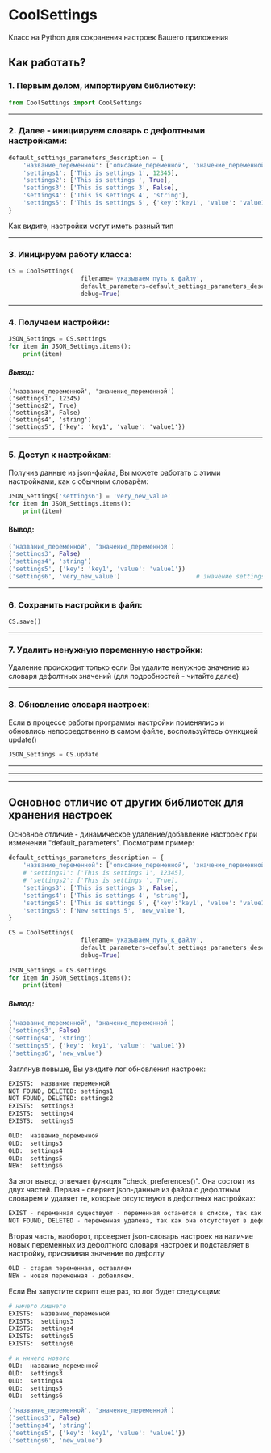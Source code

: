 # CoolSettings
Класс на Python для сохранения настроек Вашего приложения

## Как работать?

### 1. Первым делом, импортируем библиотеку:
```python
from CoolSettings import CoolSettings
```

---

### 2. Далее - инициируем словарь с дефолтными настройками:
```python
default_settings_parameters_description = {
    'название_переменной': ['описание_переменной', 'значение_переменной'],
    'settings1': ['This is settings 1', 12345],
    'settings2': ['This is settings ', True],
    'settings3': ['This is settings 3', False],
    'settings4': ['This is settings 4', 'string'],
    'settings5': ['This is settings 5', {'key':'key1', 'value': 'value1'}],
}
```
Как видите, настройки могут иметь разный тип

---

### 3. Иницируем работу класса:
```python
CS = CoolSettings(
                    filename='указываем_путь_к_файлу',                              # путь к файлу
                    default_parameters=default_settings_parameters_description,     # словарь с дефолтными параметрами
                    debug=True)                                                     # debug в консоль
```

---

### 4. Получаем настройки:
```python
JSON_Settings = CS.settings
for item in JSON_Settings.items():
    print(item)
```
##### Вывод:
```
('название_переменной', 'значение_переменной')
('settings1', 12345)
('settings2', True)
('settings3', False)
('settings4', 'string')
('settings5', {'key': 'key1', 'value': 'value1'})
```

---

### 5. Доступ к настройкам:
Получив данные из json-файла, Вы можете работать с этими настройками, как с обычным словарём:
```python
JSON_Settings['settings6'] = 'very_new_value'
for item in JSON_Settings.items():
    print(item)
```
#### Вывод:
```python
('название_переменной', 'значение_переменной')
('settings3', False)
('settings4', 'string')
('settings5', {'key': 'key1', 'value': 'value1'})
('settings6', 'very_new_value')                     # значение settings 6 поменялось
```

---

### 6. Сохранить настройки в файл:
```python
CS.save()
```

---

### 7. Удалить ненужную переменную настройки:
Удаление происходит только если Вы удалите ненужное значение из словаря дефолтных значений (для подробностей - читайте далее)

---

### 8. Обновление словаря настроек:
Если в процессе работы программы настройки поменялись и обновлись непосредственно в самом файле, воспользуйтесь функцией update()
```python
JSON_Settings = CS.update
```

---
---
---

## Основное отличие от других библиотек для хранения настроек

Основное отличие - динамическое удаление/добавление настроек при изменении "default_parameters". Посмотрим пример:
```python
default_settings_parameters_description = {
    'название_переменной': ['описание_переменной', 'значение_переменной'],
    # 'settings1': ['This is settings 1', 12345],                           # удалим из настроек settings 1
    # 'settings2': ['This is settings ', True],                             # удалим из настроек settings 2
    'settings3': ['This is settings 3', False],
    'settings4': ['This is settings 4', 'string'],
    'settings5': ['This is settings 5', {'key':'key1', 'value': 'value1'}],
    'settings6': ['New settings 5', 'new_value'],                           # добавим новую настройку settings 6
}

CS = CoolSettings(
                    filename='указываем_путь_к_файлу',                              # путь к файлу
                    default_parameters=default_settings_parameters_description,     # словарь с дефолтными параметрами
                    debug=True)                                                     # debug в консоль
                    
JSON_Settings = CS.settings
for item in JSON_Settings.items():
    print(item)
```
##### Вывод:
```python
('название_переменной', 'значение_переменной')
('settings3', False)
('settings4', 'string')
('settings5', {'key': 'key1', 'value': 'value1'})
('settings6', 'new_value')
```

Заглянув повыше, Вы увидите лог обновления настроек:
```python
EXISTS:  название_переменной
NOT FOUND, DELETED: settings1
NOT FOUND, DELETED: settings2
EXISTS:  settings3
EXISTS:  settings4
EXISTS:  settings5

OLD:  название_переменной
OLD:  settings3
OLD:  settings4
OLD:  settings5
NEW:  settings6
```

За этот вывод отвечает функция "check_preferences()". Она состоит из двух частей. Первая - сверяет json-данные из файла с дефолтным словарем и удаляет те, которые отсутствуют в дефолтных настройках:
```python
EXIST - переменная существует - переменная останется в списке, так как она существует в дефолтном словаре настроек
NOT FOUND, DELETED - переменная удалена, так как она отсутствует в дефолтном словаре настроек
```

Вторая часть, наоборот, проверяет json-словарь настроек на наличие новых переменных из дефолтного словаря настроек и подставляет в настройку, присваивая значение по дефолту
```python
OLD - старая переменная, оставляем
NEW - новая переменная - добавляем.
```

Если Вы запустите скрипт еще раз, то лог будет следующим:
```python
# ничего лишнего
EXISTS:  название_переменной
EXISTS:  settings3
EXISTS:  settings4
EXISTS:  settings5
EXISTS:  settings6

# и ничего нового
OLD:  название_переменной
OLD:  settings3
OLD:  settings4
OLD:  settings5
OLD:  settings6

('название_переменной', 'значение_переменной')
('settings3', False)
('settings4', 'string')
('settings5', {'key': 'key1', 'value': 'value1'})
('settings6', 'new_value')
```
